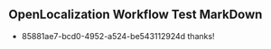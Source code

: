 ## OpenLocalization Workflow Test MarkDown
* 85881ae7-bcd0-4952-a524-be543112924d thanks!

<!--HONumber=Aug16_HO1-->


